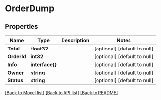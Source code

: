 # OrderDump

## Properties
Name | Type | Description | Notes
------------ | ------------- | ------------- | -------------
**Total** | **float32** |  | [optional] [default to null]
**OrderId** | **int32** |  | [optional] [default to null]
**Info** | **interface{}** |  | [optional] [default to null]
**Owner** | **string** |  | [optional] [default to null]
**Status** | **string** |  | [optional] [default to null]

[[Back to Model list]](../README.md#documentation-for-models) [[Back to API list]](../README.md#documentation-for-api-endpoints) [[Back to README]](../README.md)


